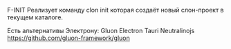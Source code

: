 F-INIT
Реализует команду clon init которая создаёт новый слон-проект в текущем каталоге.

Есть альтернативы Электрону:
Gluon	Electron	Tauri	Neutralinojs
https://github.com/gluon-framework/gluon